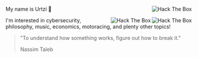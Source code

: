 <a href="https://app.hackthebox.com/profile/655069"><img src="http://www.hackthebox.eu/badge/image/655069" alt="Hack The Box" align="right" /></a>

My name is Urtzi 👋

<img src="https://img.shields.io/badge/State-Sleeping-red" alt="Hack The Box" align="right" />
<img src="https://img.shields.io/badge/Status-Alive-green" alt="Hack The Box" align="right" />

I'm interested in cybersecurity, philosophy, music, economics, motoracing, and plenty other topics!

> "To understand how something works, figure out how to break it."
>
> Nassim Taleb
